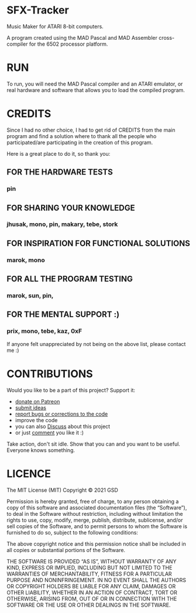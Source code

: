 # SFX-Tracker

Music Maker for ATARI 8-bit computers.

A program created using the MAD Pascal and MAD Assembler cross-compiler for the 6502 processor platform.

# RUN

To run, you will need the MAD Pascal compiler and an ATARI emulator, or real hardware and software that allows you to load the compiled program.

# CREDITS

Since I had no other choice, I had to get rid of CREDITS from the main program and find a solution where to thank all the people who participated/are participating in the creation of this program.

Here is a great place to do it, so thank you:

## FOR THE HARDWARE TESTS
### pin

## FOR SHARING YOUR KNOWLEDGE
### jhusak, mono, pin, makary, tebe, stork

## FOR INSPIRATION FOR FUNCTIONAL SOLUTIONS
### marok, mono

## FOR ALL THE PROGRAM TESTING
### marok, sun, pin,

## FOR THE MENTAL SUPPORT :)
### prix, mono, tebe, kaz, 0xF

If anyone felt unappreciated by not being on the above list, please contact me :)

# CONTRIBUTIONS

Would you like to be a part of this project?
Support it:

- [donate on Patreon](https://www.patreon.com/GSoftDev/membership)
- [submit ideas](https://github.com/GSoftwareDevelopment/SFX-Tracker/issues/new?assignees=&labels=&template=feature_request.md&title=)
- [report bugs or corrections to the code](https://github.com/GSoftwareDevelopment/SFX-Tracker/issues/new?assignees=&labels=&template=bug_report.md&title=)
- improve the code
- you can also [Discuss](https://github.com/GSoftwareDevelopment/SFX-Tracker/discussions) about this project
- or just [comment](https://www.patreon.com/posts/sfx-music-maker-51353518) you like it :)

Take action, don't sit idle. Show that you can and you want to be useful. Everyone knows something.

# LICENCE

The MIT License (MIT)
Copyright © 2021 GSD

Permission is hereby granted, free of charge,
to any person obtaining a copy of this software
and associated documentation files (the “Software”),
to deal in the Software without restriction,
including without limitation the rights to
use, copy, modify, merge, publish, distribute,
sublicense, and/or sell copies of the Software,
and to permit persons to whom the Software is
furnished to do so, subject to the following conditions:

The above copyright notice and this permission notice
shall be included in all copies or substantial portions of
the Software.

THE SOFTWARE IS PROVIDED “AS IS”, WITHOUT WARRANTY OF
ANY KIND, EXPRESS OR IMPLIED, INCLUDING BUT NOT LIMITED
TO THE WARRANTIES OF MERCHANTABILITY, FITNESS FOR
A PARTICULAR PURPOSE AND NONINFRINGEMENT.
IN NO EVENT SHALL THE AUTHORS OR COPYRIGHT HOLDERS BE
LIABLE FOR ANY CLAIM, DAMAGES OR OTHER LIABILITY,
WHETHER IN AN ACTION OF CONTRACT, TORT OR OTHERWISE,
ARISING FROM, OUT OF OR IN CONNECTION WITH THE SOFTWARE
OR THE USE OR OTHER DEALINGS IN THE SOFTWARE.
